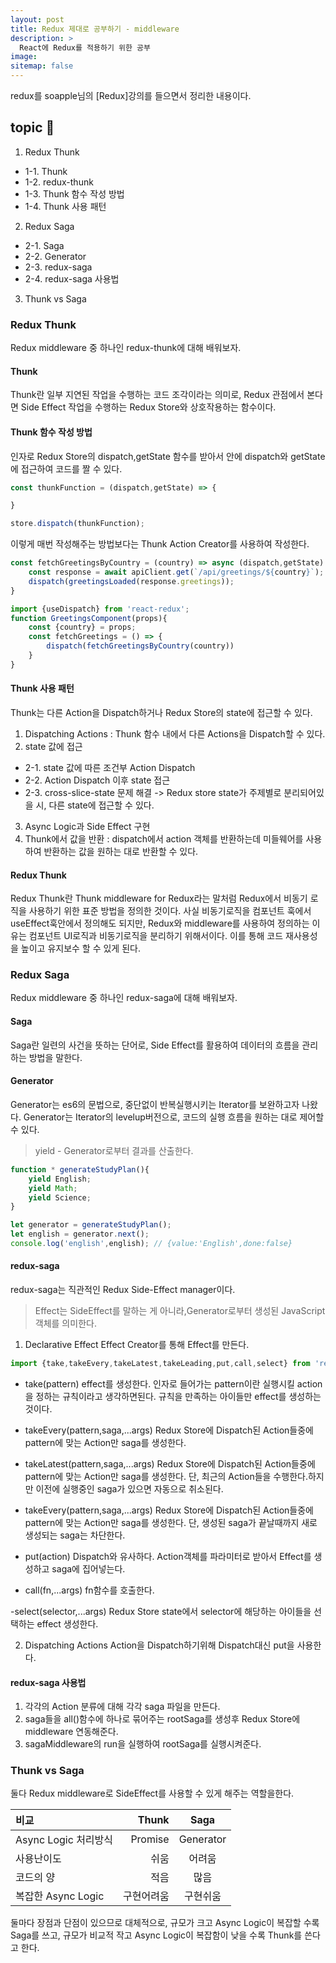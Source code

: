 ```yaml
---
layout: post
title: Redux 제대로 공부하기 - middleware 
description: >
  React에 Redux를 적용하기 위한 공부 
image:
sitemap: false
---
```



redux를 soapple님의 [Redux]강의를 들으면서 정리한 내용이다.

## topic 🚀

1. Redux Thunk
- 1-1. Thunk
- 1-2. redux-thunk
- 1-3. Thunk 함수 작성 방법
- 1-4. Thunk 사용 패턴
2. Redux Saga
- 2-1. Saga
- 2-2. Generator
- 2-3. redux-saga
- 2-4. redux-saga 사용법
3. Thunk vs Saga

### Redux Thunk

Redux middleware 중 하나인 redux-thunk에 대해 배워보자.

#### Thunk

Thunk란 일부 지연된 작업을 수행하는 코드 조각이라는 의미로, Redux 관점에서 본다면 Side Effect 작업을 수행하는 Redux Store와 상호작용하는 함수이다.

#### Thunk 함수 작성 방법

인자로 Redux Store의 dispatch,getState 함수를 받아서 안에 dispatch와 getState에 접근하여 코드를 짤 수 있다.

```js
const thunkFunction = (dispatch,getState) => {

}

store.dispatch(thunkFunction);
```
이렇게 매번 작성해주는 방법보다는 Thunk Action Creator를 사용하여 작성한다.
```js
const fetchGreetingsByCountry = (country) => async (dispatch,getState) => {
    const response = await apiClient.get(`/api/greetings/${country}`);
    dispatch(greetingsLoaded(response.greetings));
}
```

```js
import {useDispatch} from 'react-redux';
function GreetingsComponent(props){
    const {country} = props;
    const fetchGreetings = () => {
        dispatch(fetchGreetingsByCountry(country))
    }
}
```

#### Thunk 사용 패턴

Thunk는 다른 Action을 Dispatch하거나 Redux Store의 state에 접근할 수 있다.

1. Dispatching Actions : Thunk 함수 내에서 다른 Actions을 Dispatch할 수 있다.
2. state 값에 접근
- 2-1. state 값에 따른 조건부 Action Dispatch
- 2-2. Action Dispatch 이후 state 접근
- 2-3. cross-slice-state 문제 해결 -> Redux store state가 주제별로 분리되어있을 시, 다른 state에 접근할 수 있다.
3. Async Logic과 Side Effect 구현
4. Thunk에서 값을 반환 : dispatch에서 action 객체를 반환하는데 미들웨어를 사용하여 반환하는 값을 원하는 대로 반환할 수 있다.



#### Redux Thunk

Redux Thunk란 Thunk middleware for Redux라는 말처럼 Redux에서 비동기 로직을 사용하기 위한 표준 방법을 정의한 것이다. 
사실 비동기로직을 컴포넌트 훅에서 useEffect훅안에서 정의해도 되지만, Redux와 middleware를 사용하여 정의하는 이유는 컴포넌트 UI로직과 비동기로직을 분리하기 위해서이다. 이를 통해 코드 재사용성을 높이고 유지보수 할 수 있게 된다.


### Redux Saga

Redux middleware 중 하나인 redux-saga에 대해 배워보자.

#### Saga 

Saga란 일련의 사건을 뜻하는 단어로, Side Effect를 활용하여 데이터의 흐름을 관리하는 방법을 말한다.

#### Generator

Generator는 es6의 문법으로, 중단없이 반복실행시키는 Iterator를 보완하고자 나왔다.
Generator는 Iterator의 levelup버전으로, 코드의 실행 흐름을 원하는 대로 제어할 수 있다.

> yield - Generator로부터 결과를 산출한다.


```js
function * generateStudyPlan(){
    yield English;
    yield Math;
    yield Science;
}

let generator = generateStudyPlan();
let english = generator.next();
console.log('english',english); // {value:'English',done:false}

```

#### redux-saga

redux-saga는 직관적인 Redux Side-Effect manager이다.

> Effect는 SideEffect를 말하는 게 아니라,Generator로부터 생성된 JavaScript객체를 의미한다.

1. Declarative Effect
Effect Creator를 통해 Effect를 만든다.

```js
import {take,takeEvery,takeLatest,takeLeading,put,call,select} from 'redux-saga/effects'

```
- take(pattern)
effect를 생성한다. 인자로 들어가는 pattern이란 실행시킬 action을 정하는 규칙이라고 생각하면된다. 규칙을 만족하는 아이들만 effect를 생성하는 것이다.

- takeEvery(pattern,saga,...args)
Redux Store에 Dispatch된 Action들중에 pattern에 맞는 Action만 saga를 생성한다.

- takeLatest(pattern,saga,...args)
Redux Store에 Dispatch된 Action들중에 pattern에 맞는 Action만 saga를 생성한다. 
단, 최근의 Action들을 수행한다.하지만 이전에 실행중인 saga가 있으면 자동으로 취소된다.

- takeEvery(pattern,saga,...args)
Redux Store에 Dispatch된 Action들중에 pattern에 맞는 Action만 saga를 생성한다.
단, 생성된 saga가 끝날때까지 새로 생성되는 saga는 차단한다.

- put(action)
Dispatch와 유사하다. Action객체를 파라미터로 받아서 Effect를 생성하고 saga에 집어넣는다.

- call(fn,...args)
fn함수를 호출한다.

-select(selector,...args)
Redux Store state에서 selector에 해당하는 아이들을 선택하는 effect 생성한다.

2. Dispatching Actions
Action을 Dispatch하기위해 Dispatch대신 put을 사용한다.


#### redux-saga 사용법

1. 각각의 Action 분류에 대해 각각 saga 파일을 만든다.
2. saga들을 all()함수에 하나로 묶어주는 rootSaga를 생성후 Redux Store에 middleware 연동해준다.
3. sagaMiddleware의 run을 실행하여 rootSaga를 실행시켜준다.


### Thunk vs Saga
둘다 Redux middleware로 SideEffect를 사용할 수 있게 해주는 역할을한다.

|비교|Thunk|Saga|
|:---|---:|:---:|
|Async Logic 처리방식|Promise|Generator|
|사용난이도|쉬움|어려움|
|코드의 양|적음|많음|
|복잡한 Async Logic|구현어려움|구현쉬움|

둘마다 장점과 단점이 있으므로 대체적으로,
규모가 크고 Async Logic이 복잡할 수록 Saga를 쓰고, 규모가 비교적 작고 Async Logic이 복잡함이 낮을 수록 Thunk를 쓴다고 한다.